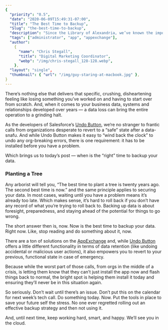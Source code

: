 ```yaml
---
{
  "priority": "0.5",
  "date": "2020-06-09T15:49:31-07:00",
  "title": "The Best Time to Backup",
  "Slug": "the-best-time-to-backup",
  "description": "Since the Library of Alexandria, we’ve known the importance of data backups.",
  "tags": ["administrator", "app", "appexchange"],
  "author":
    {
      "name": "Chris Stegall",
      "title": "Digital Marketing Coordinator",
      "webp": "/img/chris-stegall_128-128.webp",
    },
  "layout": "single",
  "thumbnail": { "url": "/img/guy-staring-at-macbook.jpg" },
}
---
```


There’s nothing else that delivers that specific, crushing, disheartening feeling like losing something you’ve worked on and having to start over from scratch. And, when it comes to your business data, systems and relationships developed over years — a data loss can bring the entire operation to a grinding halt.

As the developers of Salesforce’s [Undo Button](https://appexchange.salesforce.com/listingDetail?listingId=a0N30000000qDc0EAE), we‘re no stranger to frantic calls from organizations desperate to revert to a “safe” state after a data-snafu. And while Undo Button makes it easy to “wind back the clock” to undo any org-breaking errors, there is one requirement: it has to be installed before you have a problem.

Which brings us to today’s post — when is the “right” time to backup your data.

### Planting a Tree

Any arborist will tell you, “The best time to plant a tree is twenty years ago. The second best time is now.” and the same principle applies to securing your data. In most cases, waiting until you have a problem means it’s already too late. Which makes sense, it’s hard to roll back if you don’t have any record of what you’re trying to roll back to. Backing up data is about foresight, preparedness, and staying ahead of the potential for things to go wrong.

The short answer then is, now. Now is the best time to backup your data. Right now. Like, stop reading and do something about it, now.

There are a ton of solutions on the [AppExchange](http://appexchange.salesforce.com/) and, while [Undo Button](https://appexchange.salesforce.com/appxListingDetail?listingId=a0N30000000qDc0EAE) offers a little different functionality in terms of data retention (like undoing accidental or malicious user actions), it also empowers you to revert to your previous, functional state in case of emergency.

Because while the worst part of those calls, from orgs in the middle of a crisis, is letting them know that they can’t just install the app now and flash things back to normal, the bright spot is helping them install it today and ensuring they’ll never be in this situation again.

So seriously. Don’t wait until there’s an issue. Don’t put this on the calendar for next week’s tech call. Do something today. Now. Put the tools in place to save your future self the stress. No one ever regretted rolling out an effective backup strategy and then not using it.

And, until next time, keep working hard, smart, and happy. We’ll see you in the cloud.
